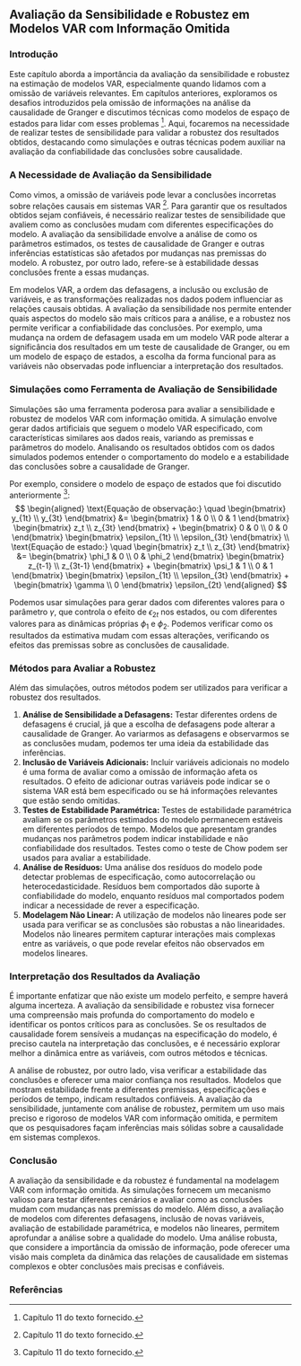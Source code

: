 ## Avaliação da Sensibilidade e Robustez em Modelos VAR com Informação Omitida

### Introdução

Este capítulo aborda a importância da avaliação da sensibilidade e robustez na estimação de modelos VAR, especialmente quando lidamos com a omissão de variáveis relevantes. Em capítulos anteriores, exploramos os desafios introduzidos pela omissão de informações na análise da causalidade de Granger e discutimos técnicas como modelos de espaço de estados para lidar com esses problemas [^1]. Aqui, focaremos na necessidade de realizar testes de sensibilidade para validar a robustez dos resultados obtidos, destacando como simulações e outras técnicas podem auxiliar na avaliação da confiabilidade das conclusões sobre causalidade.

### A Necessidade de Avaliação da Sensibilidade

Como vimos, a omissão de variáveis pode levar a conclusões incorretas sobre relações causais em sistemas VAR [^1]. Para garantir que os resultados obtidos sejam confiáveis, é necessário realizar testes de sensibilidade que avaliem como as conclusões mudam com diferentes especificações do modelo. A avaliação da sensibilidade envolve a análise de como os parâmetros estimados, os testes de causalidade de Granger e outras inferências estatísticas são afetados por mudanças nas premissas do modelo. A robustez, por outro lado, refere-se à estabilidade dessas conclusões frente a essas mudanças.

Em modelos VAR, a ordem das defasagens, a inclusão ou exclusão de variáveis, e as transformações realizadas nos dados podem influenciar as relações causais obtidas. A avaliação da sensibilidade nos permite entender quais aspectos do modelo são mais críticos para a análise, e a robustez nos permite verificar a confiabilidade das conclusões. Por exemplo, uma mudança na ordem de defasagem usada em um modelo VAR pode alterar a significância dos resultados em um teste de causalidade de Granger, ou em um modelo de espaço de estados, a escolha da forma funcional para as variáveis não observadas pode influenciar a interpretação dos resultados.

### Simulações como Ferramenta de Avaliação de Sensibilidade

Simulações são uma ferramenta poderosa para avaliar a sensibilidade e robustez de modelos VAR com informação omitida. A simulação envolve gerar dados artificiais que seguem o modelo VAR especificado, com características similares aos dados reais, variando as premissas e parâmetros do modelo. Analisando os resultados obtidos com os dados simulados podemos entender o comportamento do modelo e a estabilidade das conclusões sobre a causalidade de Granger.

Por exemplo, considere o modelo de espaço de estados que foi discutido anteriormente [^1]:
$$
\begin{aligned}
\text{Equação de observação:} \quad
\begin{bmatrix} y_{1t} \\ y_{3t} \end{bmatrix} &= \begin{bmatrix} 1 & 0 \\ 0 & 1 \end{bmatrix} \begin{bmatrix} z_t \\ z_{3t} \end{bmatrix} + \begin{bmatrix} 0 & 0 \\ 0 & 0 \end{bmatrix} \begin{bmatrix} \epsilon_{1t} \\ \epsilon_{3t} \end{bmatrix} \\
\text{Equação de estado:} \quad
\begin{bmatrix} z_t \\ z_{3t} \end{bmatrix} &= \begin{bmatrix} \phi_1 & 0 \\ 0 & \phi_2 \end{bmatrix} \begin{bmatrix} z_{t-1} \\ z_{3t-1} \end{bmatrix} + \begin{bmatrix} \psi_1 & 1 \\ 0 & 1 \end{bmatrix} \begin{bmatrix} \epsilon_{1t} \\ \epsilon_{3t} \end{bmatrix} +  \begin{bmatrix} \gamma \\ 0 \end{bmatrix} \epsilon_{2t}
\end{aligned}
$$

Podemos usar simulações para gerar dados com diferentes valores para o parâmetro $\gamma$, que controla o efeito de $\epsilon_{2t}$ nos estados, ou com diferentes valores para as dinâmicas próprias $\phi_1$ e $\phi_2$. Podemos verificar como os resultados da estimativa mudam com essas alterações, verificando os efeitos das premissas sobre as conclusões de causalidade.

### Métodos para Avaliar a Robustez
Além das simulações, outros métodos podem ser utilizados para verificar a robustez dos resultados.

1.  **Análise de Sensibilidade a Defasagens:** Testar diferentes ordens de defasagens é crucial, já que a escolha de defasagens pode alterar a causalidade de Granger. Ao variarmos as defasagens e observarmos se as conclusões mudam, podemos ter uma ideia da estabilidade das inferências.
2.  **Inclusão de Variáveis Adicionais:** Incluir variáveis adicionais no modelo é uma forma de avaliar como a omissão de informação afeta os resultados. O efeito de adicionar outras variáveis pode indicar se o sistema VAR está bem especificado ou se há informações relevantes que estão sendo omitidas.
3.  **Testes de Estabilidade Paramétrica:** Testes de estabilidade paramétrica avaliam se os parâmetros estimados do modelo permanecem estáveis em diferentes períodos de tempo. Modelos que apresentam grandes mudanças nos parâmetros podem indicar instabilidade e não confiabilidade dos resultados. Testes como o teste de Chow podem ser usados para avaliar a estabilidade.
4.  **Análise de Resíduos:** Uma análise dos resíduos do modelo pode detectar problemas de especificação, como autocorrelação ou heterocedasticidade. Resíduos bem comportados dão suporte à confiabilidade do modelo, enquanto resíduos mal comportados podem indicar a necessidade de rever a especificação.
5.  **Modelagem Não Linear:** A utilização de modelos não lineares pode ser usada para verificar se as conclusões são robustas a não linearidades. Modelos não lineares permitem capturar interações mais complexas entre as variáveis, o que pode revelar efeitos não observados em modelos lineares.

### Interpretação dos Resultados da Avaliação

É importante enfatizar que não existe um modelo perfeito, e sempre haverá alguma incerteza. A avaliação da sensibilidade e robustez visa fornecer uma compreensão mais profunda do comportamento do modelo e identificar os pontos críticos para as conclusões. Se os resultados de causalidade forem sensíveis a mudanças na especificação do modelo, é preciso cautela na interpretação das conclusões, e é necessário explorar melhor a dinâmica entre as variáveis, com outros métodos e técnicas.

A análise de robustez, por outro lado, visa verificar a estabilidade das conclusões e oferecer uma maior confiança nos resultados. Modelos que mostram estabilidade frente a diferentes premissas, especificações e períodos de tempo, indicam resultados confiáveis. A avaliação da sensibilidade, juntamente com análise de robustez, permitem um uso mais preciso e rigoroso de modelos VAR com informação omitida, e permitem que os pesquisadores façam inferências mais sólidas sobre a causalidade em sistemas complexos.

### Conclusão

A avaliação da sensibilidade e da robustez é fundamental na modelagem VAR com informação omitida. As simulações fornecem um mecanismo valioso para testar diferentes cenários e avaliar como as conclusões mudam com mudanças nas premissas do modelo. Além disso, a avaliação de modelos com diferentes defasagens, inclusão de novas variáveis, avaliação de estabilidade paramétrica, e modelos não lineares, permitem aprofundar a análise sobre a qualidade do modelo. Uma análise robusta, que considere a importância da omissão de informação, pode oferecer uma visão mais completa da dinâmica das relações de causalidade em sistemas complexos e obter conclusões mais precisas e confiáveis.

### Referências
[^1]: Capítulo 11 do texto fornecido.
<!-- END -->
